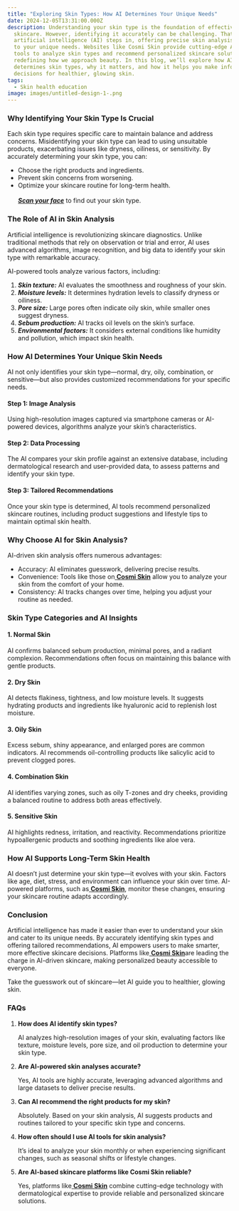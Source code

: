 ```yaml
---
title: "Exploring Skin Types: How AI Determines Your Unique Needs"
date: 2024-12-05T13:31:00.000Z
description: Understanding your skin type is the foundation of effective
  skincare. However, identifying it accurately can be challenging. That’s where
  artificial intelligence (AI) steps in, offering precise skin analysis tailored
  to your unique needs. Websites like Cosmi Skin provide cutting-edge AI-powered
  tools to analyze skin types and recommend personalized skincare solutions,
  redefining how we approach beauty. In this blog, we’ll explore how AI
  determines skin types, why it matters, and how it helps you make informed
  decisions for healthier, glowing skin.
tags:
  - Skin health education
image: images/untitled-design-1-.png
---
```

### Why Identifying Your Skin Type Is Crucial

Each skin type requires specific care to maintain balance and address concerns. Misidentifying your skin type can lead to using unsuitable products, exacerbating issues like dryness, oiliness, or sensitivity. By accurately determining your skin type, you can:

* Choose the right products and ingredients.
* Prevent skin concerns from worsening.
* Optimize your skincare routine for long-term health.\
  \
  ***[Scan your face](https://www.cosmi.skin/)*** to find out your skin type.

### The Role of AI in Skin Analysis

Artificial intelligence is revolutionizing skincare diagnostics. Unlike traditional methods that rely on observation or trial and error, AI uses advanced algorithms, image recognition, and big data to identify your skin type with remarkable accuracy.

AI-powered tools analyze various factors, including:

1. ***Skin texture:*** AI evaluates the smoothness and roughness of your skin.
2. ***Moisture levels:*** It determines hydration levels to classify dryness or oiliness.
3. ***Pore size:*** Large pores often indicate oily skin, while smaller ones suggest dryness.
4. ***Sebum production:*** AI tracks oil levels on the skin’s surface.
5. ***Environmental factors:*** It considers external conditions like humidity and pollution, which impact skin health.

### How AI Determines Your Unique Skin Needs

AI not only identifies your skin type—normal, dry, oily, combination, or sensitive—but also provides customized recommendations for your specific needs.

#### Step 1: Image Analysis

Using high-resolution images captured via smartphone cameras or AI-powered devices, algorithms analyze your skin’s characteristics.

#### Step 2: Data Processing

The AI compares your skin profile against an extensive database, including dermatological research and user-provided data, to assess patterns and identify your skin type.

#### Step 3: Tailored Recommendations

Once your skin type is determined, AI tools recommend personalized skincare routines, including product suggestions and lifestyle tips to maintain optimal skin health.

### Why Choose AI for Skin Analysis?

AI-driven skin analysis offers numerous advantages:

* Accuracy: AI eliminates guesswork, delivering precise results.
* Convenience: Tools like those on[ **Cosmi Skin**](https://www.cosmi.skin/) allow you to analyze your skin from the comfort of your home.
* Consistency: AI tracks changes over time, helping you adjust your routine as needed.

### Skin Type Categories and AI Insights

#### 1. Normal Skin

AI confirms balanced sebum production, minimal pores, and a radiant complexion. Recommendations often focus on maintaining this balance with gentle products.

#### 2. Dry Skin

AI detects flakiness, tightness, and low moisture levels. It suggests hydrating products and ingredients like hyaluronic acid to replenish lost moisture.

#### 3. Oily Skin

Excess sebum, shiny appearance, and enlarged pores are common indicators. AI recommends oil-controlling products like salicylic acid to prevent clogged pores.

#### 4. Combination Skin

AI identifies varying zones, such as oily T-zones and dry cheeks, providing a balanced routine to address both areas effectively.

#### 5. Sensitive Skin

AI highlights redness, irritation, and reactivity. Recommendations prioritize hypoallergenic products and soothing ingredients like aloe vera.

### How AI Supports Long-Term Skin Health

AI doesn’t just determine your skin type—it evolves with your skin. Factors like age, diet, stress, and environment can influence your skin over time. AI-powered platforms, such as[ **Cosmi Skin**](https://www.cosmi.skin/), monitor these changes, ensuring your skincare routine adapts accordingly.

### Conclusion

Artificial intelligence has made it easier than ever to understand your skin and cater to its unique needs. By accurately identifying skin types and offering tailored recommendations, AI empowers users to make smarter, more effective skincare decisions. Platforms like[ **Cosmi Skin**](https://www.cosmi.skin/)are leading the charge in AI-driven skincare, making personalized beauty accessible to everyone.

Take the guesswork out of skincare—let AI guide you to healthier, glowing skin.





### FAQs

1. **How does AI identify skin types?**

   AI analyzes high-resolution images of your skin, evaluating factors like texture, moisture levels, pore size, and oil production to determine your skin type.
2. **Are AI-powered skin analyses accurate?**


   Yes, AI tools are highly accurate, leveraging advanced algorithms and large datasets to deliver precise results.

3. **Can AI recommend the right products for my skin?**


   Absolutely. Based on your skin analysis, AI suggests products and routines tailored to your specific skin type and concerns.

4. **How often should I use AI tools for skin analysis?**


   It’s ideal to analyze your skin monthly or when experiencing significant changes, such as seasonal shifts or lifestyle changes.

5. **Are AI-based skincare platforms like Cosmi Skin reliable?**


   Yes, platforms like[ **Cosmi Skin**](https://www.cosmi.skin/) combine cutting-edge technology with dermatological expertise to provide reliable and personalized skincare solutions.
